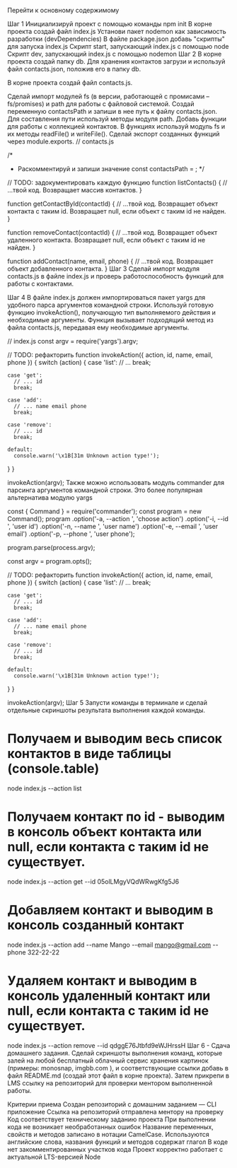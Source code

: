 Перейти к основному содержимому

Шаг 1
Инициализируй проект с помощью команды npm init
В корне проекта создай файл index.js
Установи пакет nodemon как зависимость разработки (devDependencies)
В файле package.json добавь "скрипты" для запуска index.js
Скрипт start, запускающий index.js с помощью node
Скрипт dev, запускающий index.js с помощью nodemon
Шаг 2
В корне проекта создай папку db. Для хранения контактов загрузи и используй файл contacts.json, положив его в папку db.

В корне проекта создай файл contacts.js.

Сделай импорт модулей fs (в версии, работающей с промисами – fs/promises) и path для работы с файловой системой.
Создай переменную contactsPath и запиши в нее путь к файлу contacts.json. Для составления пути используй методы модуля path.
Добавь функции для работы с коллекцией контактов. В функциях используй модуль fs и их методы readFile() и writeFile().
Сделай экспорт созданных функций через module.exports.
// contacts.js

/*
 * Раскомментируй и запиши значение
const contactsPath = ;
 */

// TODO: задокументировать каждую функцию
function listContacts() {
  // ...твой код. Возвращает массив контактов.
}

function getContactById(contactId) {
  // ...твой код. Возвращает объект контакта с таким id. Возвращает null, если объект с таким id не найден.
}

function removeContact(contactId) {
  // ...твой код. Возвращает объект удаленного контакта. Возвращает null, если объект с таким id не найден.
}

function addContact(name, email, phone) {
  // ...твой код. Возвращает объект добавленного контакта. 
}
Шаг 3
Сделай импорт модуля contacts.js в файле index.js и проверь работоспособность функций для работы с контактами.

Шаг 4
В файле index.js должен импортироваться пакет yargs для удобного парса аргументов командной строки. Используй готовую функцию invokeAction(), получающую тип выполняемого действия и необходимые аргументы. Функция вызывает подходящий метод из файла contacts.js, передавая ему необходимые аргументы.

// index.js
const argv = require('yargs').argv;

// TODO: рефакторить
function invokeAction({ action, id, name, email, phone }) {
  switch (action) {
    case 'list':
      // ...
      break;

    case 'get':
      // ... id
      break;

    case 'add':
      // ... name email phone
      break;

    case 'remove':
      // ... id
      break;

    default:
      console.warn('\x1B[31m Unknown action type!');
  }
}

invokeAction(argv);
Также можно использовать модуль commander для парсинга аргументов командной строки. Это более популярная альтернатива модулю yargs

const { Command } = require('commander');
const program = new Command();
program
  .option('-a, --action <type>', 'choose action')
  .option('-i, --id <type>', 'user id')
  .option('-n, --name <type>', 'user name')
  .option('-e, --email <type>', 'user email')
  .option('-p, --phone <type>', 'user phone');

program.parse(process.argv);

const argv = program.opts();

// TODO: рефакторить
function invokeAction({ action, id, name, email, phone }) {
  switch (action) {
    case 'list':
      // ...
      break;

    case 'get':
      // ... id
      break;

    case 'add':
      // ... name email phone
      break;

    case 'remove':
      // ... id
      break;

    default:
      console.warn('\x1B[31m Unknown action type!');
  }
}

invokeAction(argv);
Шаг 5
Запусти команды в терминале и сделай отдельные скриншоты результата выполнения каждой команды.

# Получаем и выводим весь список контактов в виде таблицы (console.table)
node index.js --action list

# Получаем контакт по id - выводим в консоль объект контакта или null, если контакта с таким id не существует.
node index.js --action get --id 05olLMgyVQdWRwgKfg5J6

# Добавляем контакт и выводим в консоль созданный контакт
node index.js --action add --name Mango --email mango@gmail.com --phone 322-22-22

# Удаляем контакт и выводим в консоль удаленный контакт или null, если контакта с таким id не существует.
node index.js --action remove --id qdggE76Jtbfd9eWJHrssH
Шаг 6 - Сдача домашнего задания.
Сделай скриншоты выполнения команд, которые залей на любой бесплатный облачный сервис хранения картинок (примеры: monosnap, imgbb.com ), и соответствующие ссылки добавь в файл README.md (создай этот файл в корне проекта). Затем прикрепи в LMS ссылку на репозиторий для проверки ментором выполненной работы.

Критерии приема
Создан репозиторий с домашним заданием — CLI приложение
Ссылка на репозиторий отправлена ментору на проверку
Код соответствует техническому заданию проекта
При выполнении кода не возникает необработанных ошибок
Название переменных, свойств и методов записано в нотации СamelCase. Используются английские слова, названия функций и методов содержат глагол
В коде нет закомментированных участков кода
Проект корректно работает с актуальной LTS-версией Node